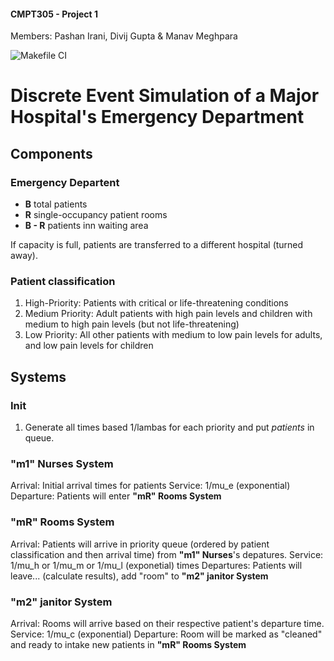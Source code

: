 #### CMPT305 - Project 1

Members: Pashan Irani, Divij Gupta & Manav Meghpara

![Makefile CI](https://github.com/PashanIrani/CMPT305-Project1/actions/workflows/build-check.yml/badge.svg?branch=master)

# Discrete Event Simulation of a Major Hospital's Emergency Department

## Components

### Emergency Departent

-   **B** total patients
-   **R** single-occupancy patient rooms
-   **B - R** patients inn waiting area

If capacity is full, patients are transferred to a different hospital (turned away).

### Patient classification

1. High-Priority: Patients with critical or life-threatening conditions
2. Medium Priority: Adult patients with high pain levels and children with medium to high pain levels (but not life-threatening)
3. Low Priority: All other patients with medium to low pain levels for adults, and low pain levels for children

## Systems

### Init

1. Generate all times based 1/lambas for each priority and put _patients_ in queue.

### "m1" Nurses System

Arrival: Initial arrival times for patients
Service: 1/mu_e (exponential)
Departure: Patients will enter **"mR" Rooms System**

### "mR" Rooms System

Arrival: Patients will arrive in priority queue (ordered by patient classification and then arrival time) from **"m1" Nurses**'s depatures.
Service: 1/mu_h or 1/mu_m or 1/mu_l (exponetial) times
Departures: Patients will leave... (calculate results), add "room" to **"m2" janitor System**

### "m2" janitor System

Arrival: Rooms will arrive based on their respective patient's departure time.
Service: 1/mu_c (exponential)
Departure: Room will be marked as "cleaned" and ready to intake new patients in **"mR" Rooms System**
